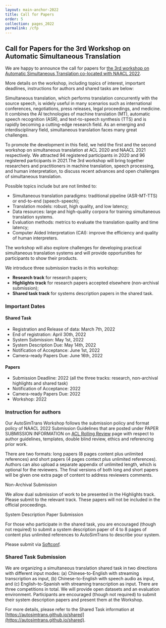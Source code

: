 ```yaml
---
layout: main-anchor-2022
title: Call for Papers
order: 5
collection: pages_2022
permalink: /cfp
---
```


## Call for Papers for the 3rd Workshop on Automatic Simultaneous Translation

We are happy to announce the call for papers for [the 3rd workshop on Automatic Simultaneous Translation co-located with NAACL 2022](https://autosimtrans.github.io).

More details on the workshop, including topics of interest, important deadlines, instructions for authors and shared tasks are below:

Simultaneous translation, which performs translation concurrently with the source speech, is widely useful in many scenarios such as international conferences, negotiations, press releases, legal proceedings, and medicine. It combines the AI technologies of machine translation (MT), automatic speech recognition (ASR), and text-to-speech synthesis (TTS) and is rapidly becoming a cutting-edge research field. As an emerging and interdisciplinary field, simultaneous translation faces many great challenges.

To promote the development in this field, we held the first and the second workshop on simultaneous translation at ACL 2020 and NAACL 2021 respectively. We attracted 94 registered participants in 2020 and 96 registered participants in 2021.The 3rd workshop will bring together researchers and practitioners in machine translation, speech processing, and human interpretation, to discuss recent advances and open challenges of simultaneous translation.

Possible topics include but are not limited to:
- Simultaneous translation paradigms: traditional pipeline (ASR-MT-TTS) or end-to-end (speech-speech);
- Translation models: robust, high quality, and low latency;
- Data resources: large and high-quality corpora for training simultaneous translation systems.
- Evaluation methods: metrics to evaluate the translation quality and time latency;
- Computer Aided Interpretation (CAI): improve the efficiency and quality of human interpreters.

The workshop will also explore challenges for developing practical simultaneous translation systems and will provide opportunities for participants to show their products.

We introduce three submission tracks in this workshop:
- **Research track** for research papers;
- **Highlights track** for research papers accepted elsewhere (non-archival submission);
- **Shared task track** for systems description papers in the shared task.

### Important Dates

#### Shared Task

- Registration and Release of data:  March 7th, 2022
- End of registration: April 30th, 2022
- System Submission: May 1st, 2022
- System Description Due: May 14th, 2022
- Notification of Acceptance: June 1st, 2022
- Camera-ready Papers Due: June 16th, 2022

#### Papers

- Submission Deadline: 2022 (all the three tracks: research, non-archival highlights and shared task)
- Notification of Acceptance: 2022
- Camera-ready Papers Due: 2022
- Workshop: 2022

### Instruction for authors

Our AutoSimTrans Workshop follows the submission policy and format policy of NAACL 2022 Submission Guidelines that are posted under PAPER SUBMISSION INFORMATION on [ACL Rolling Review](https://aclrollingreview.org/cfp) page with respect to author guidelines, templates, double blind review, ethics and referencing prior work.

There are two formats: long papers (8 pages content plus unlimited references) and short papers (4 pages contect plus unlimited references). Authors can also upload a separate appendix of unlimited length, which is optional for the reviewers. The final versions of both long and short papers will be given one extra page of content to address reviewers comments.

Non-Archival Submission

We allow dual submission of work to be presented in the Highlights track.
Please submit to the relevant track. These papers will not be included in the official proceedings.

System Description Paper Submission

For those who participate in the shared task, you are encouraged (though not required) to submit a system description paper of 4 to 8 pages of content plus unlimited references to AutoSimTrans to describe your system.

Please submit via [Softconf](https://www.softconf.com).

### Shared Task Submission

We are organizing a simultaneous translation shared task in two directions with different input modes: (a) Chinese-to-English with streaming transcription as input, (b) Chinese-to-English with speech audio as input, and (c) English-to-Spanish with streaming transcription as input.
There are three competitions in total. We will provide open datasets and an evaluation environment. Participants are encouraged (though not required) to submit their system description papers and present them at the Workshop.

For more details, please refer to the Shared Task information at [https://autosimtrans.github.io/shared](https://autosimtrans.github.io/shared).
